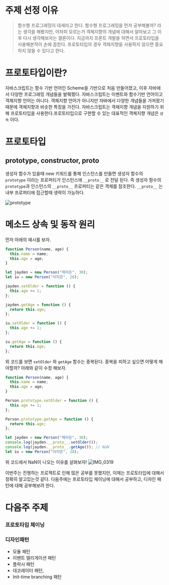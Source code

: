 # 주제 선정 이유

> 함수형 프로그래밍이 대세라고 한다. 함수형 프로그래밍을 먼저 공부해볼까? 라는 생각을 해봤지만, 어차피 모르는거 객체지향의 개념에 대해서 알아보고 그 이후 다시 생각해보자는 결론이다. 지금까지 프론트 개발을 하면서 프로토타입을 사용해본적이 손에 꼽힌다. 프로토타입의 경우 객체지향을 사용하지 않으면 중요하지 않을 수 있다고 한다.

# 프로토타입이란?

자바스크립트는 함수 기반 언어인 Scheme을 기반으로 처음 만들어졌고, 이후 자바에서 다양한 프로그래밍 개념들을 발췌했다. 자바스크립트는 이벤트와 함수기반 언어이고 객체지향 언어는 아니다. 객체지향 언어가 아니지만 자바에서 다양한 개념들을 가져왔기 때문에 객체지향과 비슷한 특징을 가진다. 자바스크립트는 객체지향 개념을 지원하기 위해 프로토타입을 사용한다.프로토타입으로 구현할 수 있는 대표적인 객체지향 개념은 `상속` 이다.

# 프로토타입

## prototype, constructor, **proto**

생성자 함수가 있을때 new 키워드를 통해 인스턴스를 만들면 생성자 함수의 `prototype` 이라는 프로퍼티가 인스턴스에 `__proto__` 로 전달 된다. 즉 생성자 함수의 `prototype`과 인스턴스의 `__proto__` 프로퍼티는 같은 객체를 참조한다. `__proto__` 는 내부 프로퍼티에 접근할때 생략이 가능하다.

![prototype](https://user-images.githubusercontent.com/51406753/84573479-a2438b00-addb-11ea-9e67-7ec1a619563f.jpeg)

# 메소드 상속 및 동작 원리

먼저 아래의 예시를 보자.

```jsx
function Person(name, age) {
  this.name = name;
  this.age = age;
}

let jayden = new Person("제이든", 30);
let iu = new Person("이지은", 28);

jayden.setOlder = function () {
  this.age += 1;
};

jayden.getAge = function () {
  return this.age;
};

iu.setOlder = function () {
  this.age += 1;
};

iu.getAge = function () {
  return this.age;
};
```

위 코드를 보면 `setOlder` 와 `getAge` 함수는 중복된다. 중복을 피하고 싶으면 어떻게 해야할까? 아래와 같이 수정 해보자.

```jsx
function Person(name, age) {
  this.name = name;
  this.age = age;
}

Person.prototype.setOlder = function () {
  this.age += 1;
};

Person.prototype.getAge = function () {
  return this.age;
};

let jayden = new Person("제이든", 30);
console.log(jayden.__proto__.setOlder());
console.log(jayden.__proto__.getAge()); // NaN
let iu = new Person("이지은", 28);
```

위 코드에서 NaN이 나오는 이유를 살펴보자!
![IMG_0319](https://user-images.githubusercontent.com/51406753/84587208-3c491900-ae58-11ea-96f3-5c8aee6dde21.jpg)

이번주는 진행하는 프로젝트로 인해 많은 공부를 못했지만, 이제는 프로토타입에 대해서 정확히 알고있는것 같다. 다음주에는 프로토타입 체이닝에 대해서 공부하고, 디자인 패턴에 대해 공부해보려 한다.

# 다음주 주제

### 프로토타입 체이닝

### 디자인패턴

- 모듈 패턴
- 이벤트 델리게이션 패턴
- 플락시 패턴
- 데코레이터 패턴,
- Init-time branching 패턴
